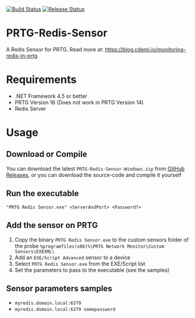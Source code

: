 [![Build Status](https://dev.azure.com/christopherdemicoli/PRTG-Redis-Sensor/_apis/build/status/cdemi.PRTG-Redis-Sensor?branchName=master)](https://dev.azure.com/christopherdemicoli/PRTG-Redis-Sensor/_build/latest?definitionId=4&branchName=master) [![Release Status](https://vsrm.dev.azure.com/christopherdemicoli/_apis/public/Release/badge/b37cea1a-e46d-4c31-9b53-b13c3df81028/1/1)](https://dev.azure.com/christopherdemicoli/PRTG-Redis-Sensor/_build/latest?definitionId=4&branchName=master)

# PRTG-Redis-Sensor
A Redis Sensor for PRTG. Read more at: https://blog.cdemi.io/monitoring-redis-in-prtg

# Requirements
* .NET Framework 4.5 or better
* PRTG Version 16 (Does not work in PRTG Version 14)
* Redis Server

# Usage
## Download or Compile
You can download the latest `PRTG-Redis-Sensor-Windows.zip` from [GitHub Releases](https://github.com/cdemi/PRTG-Redis-Sensor/releases/latest), or you can download the source-code and compile it yourself

## Run the executable
`"PRTG Redis Sensor.exe" <ServerAndPort> <Password?>`

## Add the sensor on PRTG
1. Copy the binary `PRTG Redis Sensor.exe` to the custom sensors folder of the probe `%programfiles(x86)%\PRTG Network Monitor\Custom Sensors\EXEXML\`
1. Add an `EXE/Script Advanced` sensor to a device
2. Select `PRTG Redis Sensor.exe` from the EXE/Script list
3. Set the parameters to pass to the executable (see the samples)

## Sensor parameters samples

- `myredis.domain.local:6379`
- `myredis.domain.local:6379 somepassword`